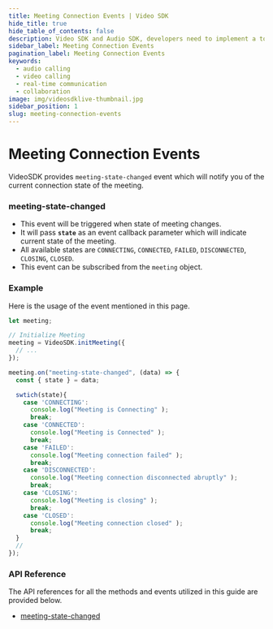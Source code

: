 ```yaml
---
title: Meeting Connection Events | Video SDK
hide_title: true
hide_table_of_contents: false
description: Video SDK and Audio SDK, developers need to implement a token server. This requires efforts on both the front-end and backend.
sidebar_label: Meeting Connection Events
pagination_label: Meeting Connection Events
keywords:
  - audio calling
  - video calling
  - real-time communication
  - collaboration
image: img/videosdklive-thumbnail.jpg
sidebar_position: 1
slug: meeting-connection-events
---
```


# Meeting Connection Events

VideoSDK provides `meeting-state-changed` event which will notify you of the current connection state of the meeting.

### meeting-state-changed

- This event will be triggered when state of meeting changes.
- It will pass **`state`** as an event callback parameter which will indicate current state of the meeting.
- All available states are `CONNECTING`, `CONNECTED`, `FAILED`, `DISCONNECTED`, `CLOSING`, `CLOSED`.
- This event can be subscribed from the `meeting` object.

### Example

Here is the usage of the event mentioned in this page.

```javascript
let meeting;

// Initialize Meeting
meeting = VideoSDK.initMeeting({
  // ...
});

meeting.on("meeting-state-changed", (data) => {
  const { state } = data;

  swtich(state){
    case 'CONNECTING':
      console.log("Meeting is Connecting" );
      break;
    case 'CONNECTED':
      console.log("Meeting is Connected" );
      break;
    case 'FAILED':
      console.log("Meeting connection failed" );
      break;
    case 'DISCONNECTED':
      console.log("Meeting connection disconnected abruptly" );
      break;
    case 'CLOSING':
      console.log("Meeting is closing" );
      break;
    case 'CLOSED':
      console.log("Meeting connection closed" );
      break;
  }
  //
});
```

### API Reference

The API references for all the methods and events utilized in this guide are provided below.

- [meeting-state-changed](/javascript/api/sdk-reference/meeting-class/events#meeting-state-changed)
